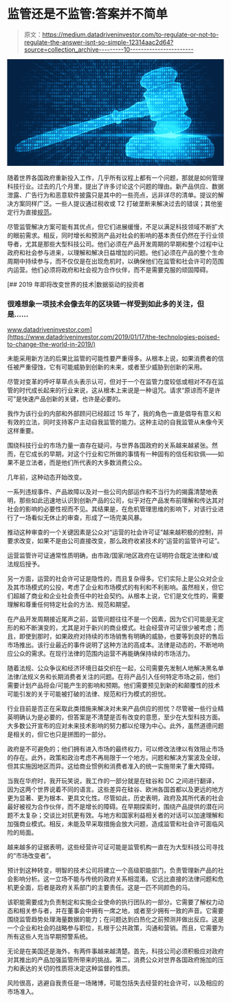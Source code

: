 # 监管还是不监管:答案并不简单

> 原文：<https://medium.datadriveninvestor.com/to-regulate-or-not-to-regulate-the-answer-isnt-so-simple-12314aac2d64?source=collection_archive---------10----------------------->

![](img/fef1c5da62b6bba112dfad31cd7f091d.png)

随着世界各国政府重新投入工作，几乎所有议程上都有一个问题，那就是如何管理科技行业。过去的几个月里，提出了许多讨论这个问题的理由。新产品供应、数据泄露、广告行为和恶意软件披露只是其中的一些亮点，远非详尽的清单。提议的解决方案同样广泛。一些人提议通过税收或 T2 打破垄断来解决过去的错误；其他鉴定行为直接[规范](https://www.wsj.com/articles/france-steps-up-global-tech-scrutiny-with-social-media-policing-11557478920)。

尽管监管解决方案可能有其优点，但它们进展缓慢，不足以满足科技领域不断扩大的眼前需求。相反，同时增长和预测产品对社会的影响的基本责任仍然在于行业领导者，尤其是那些大型科技公司。他们必须在产品开发周期的早期和整个过程中让政府和社会参与进来，以理解和解决日益增加的问题。他们必须在产品的整个生命周期中持续参与，而不仅仅是在出现危机时，以确保他们在监管和社会许可的范围内运营。他们必须将政府和社会视为合作伙伴，而不是需要克服的顽固障碍。

[](https://www.datadriveninvestor.com/2019/01/17/the-technologies-poised-to-change-the-world-in-2019/) [## 2019 年即将改变世界的技术|数据驱动的投资者

### 很难想象一项技术会像去年的区块链一样受到如此多的关注，但是……

www.datadriveninvestor.com](https://www.datadriveninvestor.com/2019/01/17/the-technologies-poised-to-change-the-world-in-2019/) 

未能采用新方法的后果比监管的可能性要严重得多。从根本上说，如果消费者的信任被严重侵蚀，它有可能威胁到创新的未来，或者至少威胁到创新的采用。

尽管对变革的呼吁草草点头表示认可，但对于一个在监管力度较低或相对不存在监管的时代成长起来的行业来说，这从根本上来说是一种诅咒。请求“原谅而不是许可”是快速产品创新的关键，也许是必要的。

我作为该行业的内部和外部顾问已经超过 15 年了，我的角色一直是倡导有意义和有效的立法，同时支持客户主动自我监管的能力。这种主动的自我监管从未像今天这样重要。

围绕科技行业的市场力量一直存在疑问，与世界各国政府的关系越来越紧张。然而，在它成长的早期，对这个行业和它所做的事情有一种固有的信任和钦佩——如果不是立法者，而是他们所代表的大多数消费公众。

几年前，这种动态开始改变。

一系列违规事件、产品故障以及对一些公司内部运作和不当行为的揭露清楚地表明，那些如此迅速地认识到创新产品的公司，似乎对在产品发布前理解和传达其对社会的影响的必要性视而不见。其结果是，在危机管理思维的影响下，对该行业进行了一场看似无休止的审查，形成了一场完美风暴。

推动这种审查的一个关键因素是公众对“运营的社会许可证”越来越积极的控制，并要求改变，如果不是由公司直接改变，那么政府收紧技术的“运营的监管许可证”。

运营监管许可证通常性质明确，由市政/国家/地区政府在证明符合既定法律和/或法规后授予。

另一方面，运营的社会许可证是隐性的，而且复杂得多。它们实际上是公众对企业及其市场模式的公投，考虑了企业和市场模式的有利和不利影响。虽然相关，但它们超越了商业和企业社会责任中的社会契约。从根本上说，它们是文化性的，需要理解和尊重任何特定社会的方法、规范和期望。

在产品开发周期接近尾声之前，监管问题往往不是一个因素，因为它们可能是无定形的和不断演变的，尤其是对于新兴的商业模式。社会经营许可证很少被考虑；而且，即使到那时，如果政府对持续的市场销售有明确的威胁，也要等到良好的售后市场推出。该行业最近的事件说明了这种方法的高成本。法律是动态的，不断地响应公众的需求。在现行法律的范围内运营不再能确保持续的市场活力。

随着法规、公众争议和经济环境日益交织在一起，公司需要先发制人地解决黑名单法律/法规义务和长期消费者关注的问题。在将产品引入任何特定市场之前，他们需要计划产品将会/可能产生的影响和预期。他们需要预见到新的和颠覆性的技术可能引发的关于可能被打破的法律、规范和行为模式的担忧。

行业目前是否正在采取此类措施来解决对未来产品供应的担忧？尽管被一些行业精英明确认为是必要的，但答案是不清楚是否有改变的意愿，至少在大型科技方面。大多数公开宣布的应对未来技术影响的努力都以伦理为中心。此外，虽然道德问题是相关的，但它也只是拼图的一部分。

政府是不可避免的；他们拥有进入市场的最终权力，可以修改法律以有效阻止市场的存在。此外，政策和政治考虑不再局限于一个地方。问题和解决方案波及全球，但其实施因地区而异。这给商业惯例和消费者准入的统一实施带来了重大障碍。

当我在华府时，我开玩笑说，我工作的一部分就是在硅谷和 DC 之间进行翻译，因为这两个世界说着不同的语言。这些差异在硅谷、欧洲各国首都以及更远的地方更为显著、更为根本、更具文化性。尽管如此，历史表明，政府及其所代表的社会最好被视为合作伙伴，而不是增长的障碍。在早期探索时，围绕产品提供的潜在问题不太复杂；交谈比对抗更有效。与地方和国家利益相关者的对话可以加速理解和加强商业模式。相反，未能及早采取措施会放大问题，造成监管和社会许可面临风险的局面。

越来越多的证据表明，这些经营许可证可能是监管机构一直在为大型科技公司寻找的“市场改变者”。

预计到这种转变，明智的技术公司将建立一个高级职能部门，负责管理新产品的社会影响分析。这一立场不能与传统的政府关系相混淆。它远比直接的法律问题和危机更全面，后者是政府关系部门的主要责任。这是一匹不同颜色的马。

该职能需要成为负责制定和实施企业使命的执行团队的一部分。它需要了解权力动态和相关参与者，并在董事会中拥有一席之地，或者至少拥有一致的声音。它需要围绕监管趋势处理海量数据的能力；在问题达到白热化之前预测并做出反应。这是一个企业和社会的战略参与职位，扎根于公共政策，沟通和营销。而且，它需要为所有这些人充当早期预警系统。

无论是在美国还是海外，有两件事越来越清楚。首先，科技公司必须积极应对政府对其推出的产品加强监管所带来的挑战。第二，消费公众对世界各国政府施加的压力和表达的关切的性质将决定这种监督的性质。

风险很高，逃避自我责任是一场赌博，可能包括失去经营的社会许可，以及相应的市场准入。